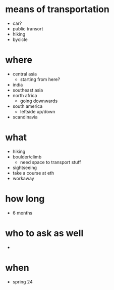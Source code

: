 # means of transportation
- car?
- public transort
- hiking
- bycicle

# where
- central asia
  - starting from here?
- india
- southeast asia
- north africa 
  - going downwards
- south america 
  - leftside up/down
- scandinavia

# what
- hiking
- boulder/climb
  - need space to transport stuff
- sightseeing
- take a course at eth
- workaway

# how long
- 6 months

# who to ask as well
- 

# when
- spring 24



